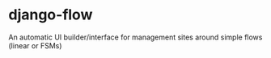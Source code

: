 # django-flow
An automatic UI builder/interface for management sites around simple flows (linear or FSMs)
